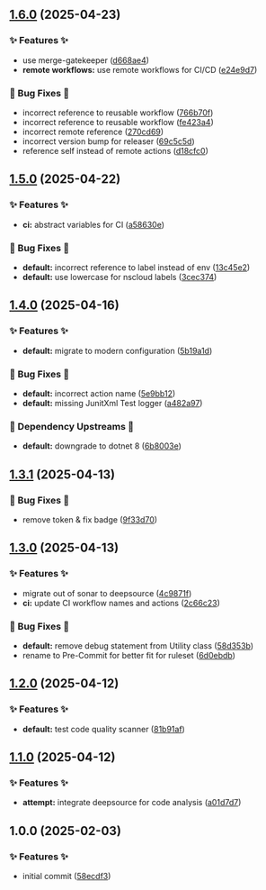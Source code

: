 ## [1.6.0](https://github.com/AtomiCloud/carboxylic.boron/compare/v1.5.0...v1.6.0) (2025-04-23)


### ✨ Features ✨

* use merge-gatekeeper ([d668ae4](https://github.com/AtomiCloud/carboxylic.boron/commit/d668ae477d34dd986ea0e3929ed14c1d364663c1))
* **remote workflows:** use remote workflows for CI/CD ([e24e9d7](https://github.com/AtomiCloud/carboxylic.boron/commit/e24e9d74e3e34efaf25e04d5fe33e554eb114e38))


### 🐛 Bug Fixes 🐛

* incorrect reference to reusable workflow ([766b70f](https://github.com/AtomiCloud/carboxylic.boron/commit/766b70f6370134af15c20dd49c52e39729d21e8c))
* incorrect reference to reusable workflow ([fe423a4](https://github.com/AtomiCloud/carboxylic.boron/commit/fe423a42b95d2723cebfb38622d33d6a4c8e3e65))
* incorrect remote reference ([270cd69](https://github.com/AtomiCloud/carboxylic.boron/commit/270cd69a397dea078202d564e3a0482d0e740ff4))
* incorrect version bump for releaser ([69c5c5d](https://github.com/AtomiCloud/carboxylic.boron/commit/69c5c5da843991fa7c5c91904e3bd26bea69a573))
* reference self instead of remote actions ([d18cfc0](https://github.com/AtomiCloud/carboxylic.boron/commit/d18cfc04e5d60381a6ba2803c1e4d6263c08cdc4))

## [1.5.0](https://github.com/AtomiCloud/carboxylic.boron/compare/v1.4.0...v1.5.0) (2025-04-22)


### ✨ Features ✨

* **ci:** abstract variables for CI ([a58630e](https://github.com/AtomiCloud/carboxylic.boron/commit/a58630e76f45b52492a674138601f818b38e7e40))


### 🐛 Bug Fixes 🐛

* **default:** incorrect reference to label instead of env ([13c45e2](https://github.com/AtomiCloud/carboxylic.boron/commit/13c45e26fc2da6c2fc270232af768fbc6bb1198b))
* **default:** use lowercase for nscloud labels ([3cec374](https://github.com/AtomiCloud/carboxylic.boron/commit/3cec374d95ef26754fa683a834f9bcd2a8dae545))

## [1.4.0](https://github.com/AtomiCloud/carboxylic.boron/compare/v1.3.1...v1.4.0) (2025-04-16)


### ✨ Features ✨

* **default:** migrate to modern configuration ([5b19a1d](https://github.com/AtomiCloud/carboxylic.boron/commit/5b19a1d2f1803c59004cbf910c9917065d424cc2))


### 🐛 Bug Fixes 🐛

* **default:** incorrect action name ([5e9bb12](https://github.com/AtomiCloud/carboxylic.boron/commit/5e9bb121542b6efc7bd5c5eb3e1f3e9cba4c5e85))
* **default:** missing JunitXml Test logger ([a482a97](https://github.com/AtomiCloud/carboxylic.boron/commit/a482a97cf1d1c48ac8e19def116d255eabf686d8))


### 🔼 Dependency Upstreams 🔼

* **default:** downgrade to dotnet 8 ([6b8003e](https://github.com/AtomiCloud/carboxylic.boron/commit/6b8003e2f5edba09197b162155e11cea35b124a0))

## [1.3.1](https://github.com/AtomiCloud/carboxylic.boron/compare/v1.3.0...v1.3.1) (2025-04-13)


### 🐛 Bug Fixes 🐛

* remove token & fix badge ([9f33d70](https://github.com/AtomiCloud/carboxylic.boron/commit/9f33d70274c2a0976219fb69899a8be2751fb9b9))

## [1.3.0](https://github.com/AtomiCloud/carboxylic.boron/compare/v1.2.0...v1.3.0) (2025-04-13)


### ✨ Features ✨

* migrate out of sonar to deepsource ([4c9871f](https://github.com/AtomiCloud/carboxylic.boron/commit/4c9871f509511972a91d8f634fe33006d41e2a69))
* **ci:** update CI workflow names and actions ([2c66c23](https://github.com/AtomiCloud/carboxylic.boron/commit/2c66c232166f3772887e3a51387f3907e26ec530))


### 🐛 Bug Fixes 🐛

* **default:** remove debug statement from Utility class ([58d353b](https://github.com/AtomiCloud/carboxylic.boron/commit/58d353bcd132e460e2c77d29514e79a0f4c17ce9))
* rename to Pre-Commit for better fit for ruleset ([6d0ebdb](https://github.com/AtomiCloud/carboxylic.boron/commit/6d0ebdb4430465aae244144e3cd009b43a1edd7a))

## [1.2.0](https://github.com/AtomiCloud/carboxylic.boron/compare/v1.1.0...v1.2.0) (2025-04-12)


### ✨ Features ✨

* **default:** test code quality scanner ([81b91af](https://github.com/AtomiCloud/carboxylic.boron/commit/81b91afc8ace782eacb6e591010d5485d24c24db))

## [1.1.0](https://github.com/AtomiCloud/carboxylic.boron/compare/v1.0.0...v1.1.0) (2025-04-12)


### ✨ Features ✨

* **attempt:** integrate deepsource for code analysis ([a01d7d7](https://github.com/AtomiCloud/carboxylic.boron/commit/a01d7d79139b279d8b14bd8af725698abb1d790e))

## 1.0.0 (2025-02-03)


### ✨ Features ✨

* initial commit ([58ecdf3](https://github.com/AtomiCloud/carboxylic.boron/commit/58ecdf319ab98347c18985fc99139d522587d267))
